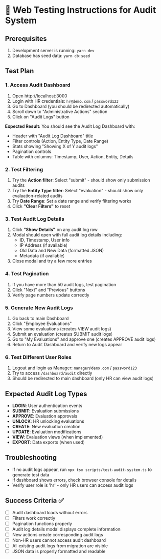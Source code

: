 # 🧪 Web Testing Instructions for Audit System

## Prerequisites
1. Development server is running: `yarn dev`
2. Database has seed data: `yarn db:seed`

## Test Plan

### 1. Access Audit Dashboard
1. Open http://localhost:3000
2. Login with HR credentials: `hr@demo.com` / `password123`
3. Go to Dashboard (you should be redirected automatically)
4. Scroll down to "Administrative Actions" section
5. Click on "Audit Logs" button

**Expected Result:** You should see the Audit Log Dashboard with:
- Header with "Audit Log Dashboard" title
- Filter controls (Action, Entity Type, Date Range)
- Stats showing "Showing X of Y audit logs"
- Pagination controls
- Table with columns: Timestamp, User, Action, Entity, Details

### 2. Test Filtering
1. Try the **Action filter**: Select "submit" - should show only submission audits
2. Try the **Entity Type filter**: Select "evaluation" - should show only evaluation-related audits
3. Try **Date Range**: Set a date range and verify filtering works
4. Click **"Clear Filters"** to reset

### 3. Test Audit Log Details
1. Click **"Show Details"** on any audit log row
2. Modal should open with full audit log details including:
   - ID, Timestamp, User info
   - IP Address (if available)
   - Old Data and New Data (formatted JSON)
   - Metadata (if available)
3. Close modal and try a few more entries

### 4. Test Pagination
1. If you have more than 50 audit logs, test pagination
2. Click "Next" and "Previous" buttons
3. Verify page numbers update correctly

### 5. Generate New Audit Logs
1. Go back to main Dashboard
2. Click "Employee Evaluations" 
3. View some evaluations (creates VIEW audit logs)
4. Submit an evaluation (creates SUBMIT audit logs)
5. Go to "My Evaluations" and approve one (creates APPROVE audit logs)
6. Return to Audit Dashboard and verify new logs appear

### 6. Test Different User Roles
1. Logout and login as Manager: `manager@demo.com` / `password123`
2. Try to access `/dashboard/audit` directly
3. Should be redirected to main dashboard (only HR can view audit logs)

## Expected Audit Log Types
- **LOGIN**: User authentication events
- **SUBMIT**: Evaluation submissions
- **APPROVE**: Evaluation approvals
- **UNLOCK**: HR unlocking evaluations
- **CREATE**: New evaluation creation
- **UPDATE**: Evaluation modifications
- **VIEW**: Evaluation views (when implemented)
- **EXPORT**: Data exports (when used)

## Troubleshooting
- If no audit logs appear, run `npx tsx scripts/test-audit-system.ts` to generate test data
- If dashboard shows errors, check browser console for details
- Verify user role is 'hr' - only HR users can access audit logs

## Success Criteria ✅
- [ ] Audit dashboard loads without errors
- [ ] Filters work correctly
- [ ] Pagination functions properly
- [ ] Audit log details modal displays complete information
- [ ] New actions create corresponding audit logs
- [ ] Non-HR users cannot access audit dashboard
- [ ] All existing audit logs from migration are visible
- [ ] JSON data is properly formatted and readable
